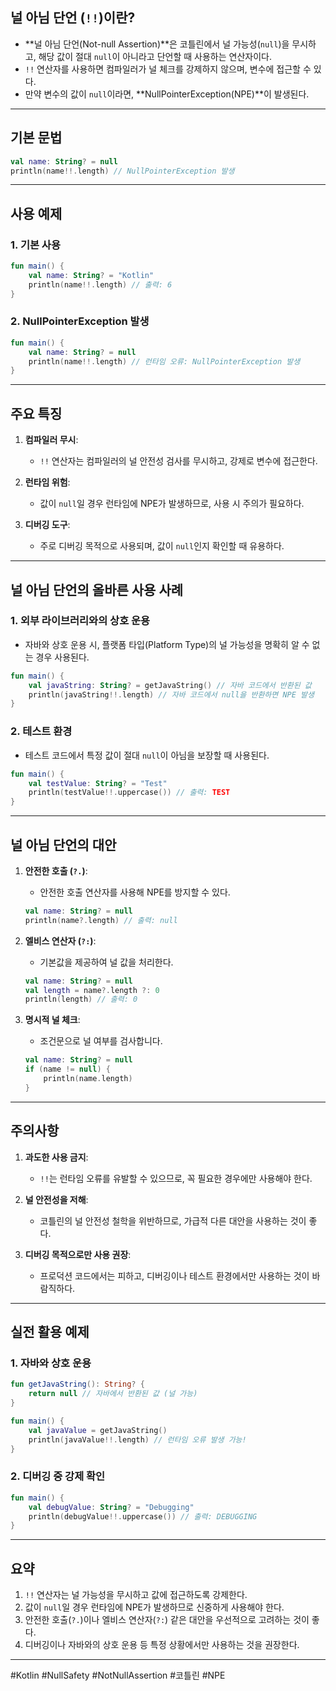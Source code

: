 ## **널 아님 단언 (`!!`)이란?**
- **널 아님 단언(Not-null Assertion)**은 코틀린에서 널 가능성(`null`)을 무시하고, 해당 값이 절대 `null`이 아니라고 단언할 때 사용하는 연산자이다.
- `!!` 연산자를 사용하면 컴파일러가 널 체크를 강제하지 않으며, 변수에 접근할 수 있다.
- 만약 변수의 값이 `null`이라면, **NullPointerException(NPE)**이 발생된다.

---

## **기본 문법**
```kotlin
val name: String? = null
println(name!!.length) // NullPointerException 발생
```

---

## **사용 예제**

### **1. 기본 사용**
```kotlin
fun main() {
    val name: String? = "Kotlin"
    println(name!!.length) // 출력: 6
}
```

### **2. NullPointerException 발생**
```kotlin
fun main() {
    val name: String? = null
    println(name!!.length) // 런타임 오류: NullPointerException 발생
}
```

---

## **주요 특징**

1. **컴파일러 무시**:
    - `!!` 연산자는 컴파일러의 널 안전성 검사를 무시하고, 강제로 변수에 접근한다.

2. **런타임 위험**:
    - 값이 `null`일 경우 런타임에 NPE가 발생하므로, 사용 시 주의가 필요하다.

3. **디버깅 도구**:
    - 주로 디버깅 목적으로 사용되며, 값이 `null`인지 확인할 때 유용하다.

---

## **널 아님 단언의 올바른 사용 사례**

### **1. 외부 라이브러리와의 상호 운용**
- 자바와 상호 운용 시, 플랫폼 타입(Platform Type)의 널 가능성을 명확히 알 수 없는 경우 사용된다.

```kotlin
fun main() {
    val javaString: String? = getJavaString() // 자바 코드에서 반환된 값
    println(javaString!!.length) // 자바 코드에서 null을 반환하면 NPE 발생
}
```

### **2. 테스트 환경**
- 테스트 코드에서 특정 값이 절대 `null`이 아님을 보장할 때 사용된다.

```kotlin
fun main() {
    val testValue: String? = "Test"
    println(testValue!!.uppercase()) // 출력: TEST
}
```

---

## **널 아님 단언의 대안**

1. **안전한 호출 (`?.`)**:
    - 안전한 호출 연산자를 사용해 NPE를 방지할 수 있다.
   ```kotlin
   val name: String? = null
   println(name?.length) // 출력: null
   ```

2. **엘비스 연산자 (`?:`)**:
    - 기본값을 제공하여 널 값을 처리한다.
   ```kotlin
   val name: String? = null
   val length = name?.length ?: 0
   println(length) // 출력: 0
   ```

3. **명시적 널 체크**:
    - 조건문으로 널 여부를 검사합니다.
   ```kotlin
   val name: String? = null
   if (name != null) {
       println(name.length)
   }
   ```

---

## **주의사항**

1. **과도한 사용 금지**:
    - `!!`는 런타임 오류를 유발할 수 있으므로, 꼭 필요한 경우에만 사용해야 한다.

2. **널 안전성을 저해**:
    - 코틀린의 널 안전성 철학을 위반하므로, 가급적 다른 대안을 사용하는 것이 좋다.

3. **디버깅 목적으로만 사용 권장**:
    - 프로덕션 코드에서는 피하고, 디버깅이나 테스트 환경에서만 사용하는 것이 바람직하다.

---

## **실전 활용 예제**

### **1. 자바와 상호 운용**
```kotlin
fun getJavaString(): String? {
    return null // 자바에서 반환된 값 (널 가능)
}

fun main() {
    val javaValue = getJavaString()
    println(javaValue!!.length) // 런타임 오류 발생 가능!
}
```

### **2. 디버깅 중 강제 확인**
```kotlin
fun main() {
    val debugValue: String? = "Debugging"
    println(debugValue!!.uppercase()) // 출력: DEBUGGING
}
```

---

## **요약**

1. `!!` 연산자는 널 가능성을 무시하고 값에 접근하도록 강제한다.
2. 값이 `null`일 경우 런타임에 NPE가 발생하므로 신중하게 사용해야 한다.
3. 안전한 호출(`?.`)이나 엘비스 연산자(`?:`) 같은 대안을 우선적으로 고려하는 것이 좋다.
4. 디버깅이나 자바와의 상호 운용 등 특정 상황에서만 사용하는 것을 권장한다.

---

#Kotlin #NullSafety #NotNullAssertion #코틀린 #NPE
